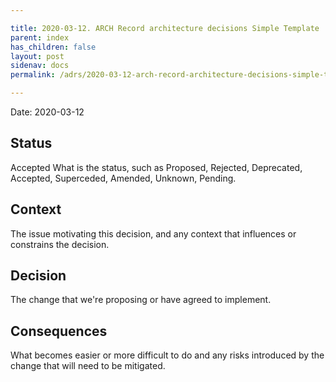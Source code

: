 ```yaml
---

title: 2020-03-12. ARCH Record architecture decisions Simple Template
parent: index
has_children: false
layout: post
sidenav: docs
permalink: /adrs/2020-03-12-arch-record-architecture-decisions-simple-template

---
```




Date: 2020-03-12

## Status

Accepted
What is the status, such as Proposed, Rejected, Deprecated, Accepted, Superceded, Amended, Unknown, Pending.

## Context

The issue motivating this decision, and any context that influences or constrains the decision.

## Decision

The change that we're proposing or have agreed to implement.

## Consequences

What becomes easier or more difficult to do and any risks introduced by the change that will need to be mitigated.
